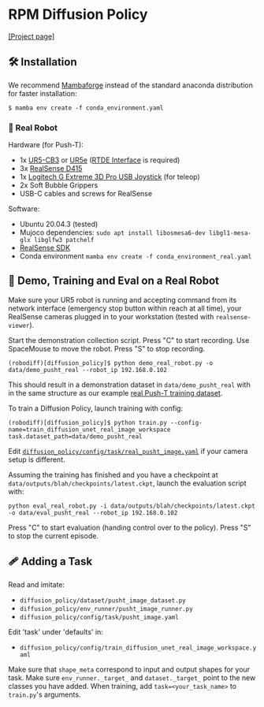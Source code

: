 # RPM Diffusion Policy

[[Project page]](https://milesprieb.github.io/umn_rpm_softbubble/)

## 🛠️ Installation

We recommend [Mambaforge](https://github.com/conda-forge/miniforge#mambaforge) instead of the standard anaconda distribution for faster installation: 
```console
$ mamba env create -f conda_environment.yaml
```
### 🦾 Real Robot
Hardware (for Push-T):
* 1x [UR5-CB3](https://www.universal-robots.com/cb3) or [UR5e](https://www.universal-robots.com/products/ur5-robot/) ([RTDE Interface](https://www.universal-robots.com/articles/ur/interface-communication/real-time-data-exchange-rtde-guide/) is required)
* 3x [RealSense D415](https://www.intelrealsense.com/depth-camera-d415/)
* 1x [Logitech G Extreme 3D Pro USB Joystick](https://www.amazon.com/Logitech-Joystick-Programmable-Weighted-Rapid-fire/dp/B00009OY9U/ref=asc_df_B00009OY9U/?tag=hyprod-20&linkCode=df0&hvadid=242012519199&hvpos=&hvnetw=g&hvrand=1666474163676415662&hvpone=&hvptwo=&hvqmt=&hvdev=c&hvdvcmdl=&hvlocint=&hvlocphy=9019441&hvtargid=pla-365326647739&psc=1&gclid=Cj0KCQiA1rSsBhDHARIsANB4EJaqZl_H8igbs-2wDNgmndHWV_a9kwj_EeAIol2Iv7u5K-dc1BBdhgoaAtmkEALw_wcB) (for teleop)
* 2x Soft Bubble Grippers
* USB-C cables and screws for RealSense

Software:
* Ubuntu 20.04.3 (tested)
* Mujoco dependencies: 
`sudo apt install libosmesa6-dev libgl1-mesa-glx libglfw3 patchelf`
* [RealSense SDK](https://github.com/IntelRealSense/librealsense/blob/master/doc/distribution_linux.md)
* Conda environment `mamba env create -f conda_environment_real.yaml`

## 🦾 Demo, Training and Eval on a Real Robot
Make sure your UR5 robot is running and accepting command from its network interface (emergency stop button within reach at all time), your RealSense cameras plugged in to your workstation (tested with `realsense-viewer`).

Start the demonstration collection script. Press "C" to start recording. Use SpaceMouse to move the robot. Press "S" to stop recording. 
```console
(robodiff)[diffusion_policy]$ python demo_real_robot.py -o data/demo_pusht_real --robot_ip 192.168.0.102
```

This should result in a demonstration dataset in `data/demo_pusht_real` with in the same structure as our example [real Push-T training dataset](https://diffusion-policy.cs.columbia.edu/data/training/pusht_real.zip).

To train a Diffusion Policy, launch training with config:
```console
(robodiff)[diffusion_policy]$ python train.py --config-name=train_diffusion_unet_real_image_workspace task.dataset_path=data/demo_pusht_real
```
Edit [`diffusion_policy/config/task/real_pusht_image.yaml`](./diffusion_policy/config/task/real_pusht_image.yaml) if your camera setup is different.

Assuming the training has finished and you have a checkpoint at `data/outputs/blah/checkpoints/latest.ckpt`, launch the evaluation script with:
```console
python eval_real_robot.py -i data/outputs/blah/checkpoints/latest.ckpt -o data/eval_pusht_real --robot_ip 192.168.0.102
```
Press "C" to start evaluation (handing control over to the policy). Press "S" to stop the current episode.

## 🩹 Adding a Task
Read and imitate:
* `diffusion_policy/dataset/pusht_image_dataset.py`
* `diffusion_policy/env_runner/pusht_image_runner.py`
* `diffusion_policy/config/task/pusht_image.yaml`

Edit 'task' under 'defaults' in:
* `diffusion_policy/config/train_diffusion_unet_real_image_workspace.yaml`

Make sure that `shape_meta` correspond to input and output shapes for your task. Make sure `env_runner._target_` and `dataset._target_` point to the new classes you have added. When training, add `task=<your_task_name>` to `train.py`'s arguments.

